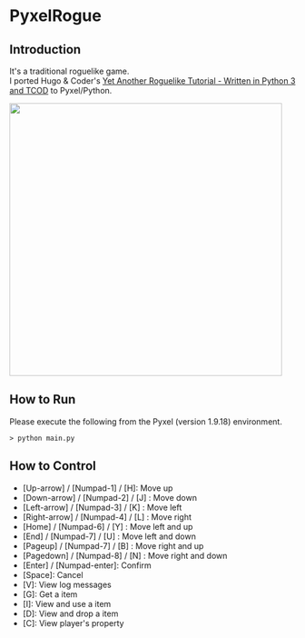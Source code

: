 # PyxelRogue

## Introduction

It's a traditional roguelike game. <br>
I ported Hugo & Coder's [Yet Another Roguelike Tutorial - Written in Python 3 and TCOD](https://rogueliketutorials.com/tutorials/tcod/v2/) to Pyxel/Python. 

<img src="https://github.com/jay-kumogata/RetroGames/blob/main/pyxel/roguelike/screenshots/roguelike13.gif" width="480"> 

## How to Run

Please execute the following from the Pyxel (version 1.9.18) environment.

	> python main.py
	
## How to Control

- [Up-arrow] / [Numpad-1] / [H]: Move up
- [Down-arrow] / [Numpad-2] / [J] : Move down
- [Left-arrow] / [Numpad-3] / [K] : Move left
- [Right-arrow] / [Numpad-4] / [L] : Move right
- [Home] / [Numpad-6] / [Y] : Move left and up
- [End] / [Numpad-7] / [U] : Move left and down
- [Pageup] / [Numpad-7] / [B] : Move right and up
- [Pagedown] / [Numpad-8] / [N] : Move right and down
- [Enter] / [Numpad-enter]: Confirm
- [Space\]: Cancel
- [V]: View log messages
- [G]: Get a item
- [I]: View and use a item
- [D]: View and drop a item
- [C]: View player's property
